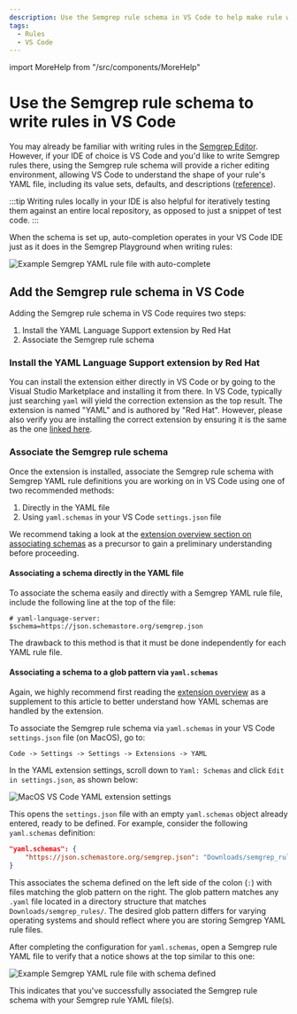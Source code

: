```yaml
---
description: Use the Semgrep rule schema in VS Code to help make rule writing easier.
tags:
  - Rules
  - VS Code
---
```


import MoreHelp from "/src/components/MoreHelp"

# Use the Semgrep rule schema to write rules in VS Code

You may already be familiar with writing rules in the [Semgrep Editor](/semgrep-code/editor). However, if your IDE of choice is VS Code and you'd like to write Semgrep rules there, using the Semgrep rule schema will provide a richer editing environment, allowing VS Code to understand the shape of your rule's YAML file, including its value sets, defaults, and descriptions ([reference](https://marketplace.visualstudio.com/items?itemName=redhat.vscode-yaml#associating-schemas)).

:::tip
Writing rules locally in your IDE is also helpful for iteratively testing them against an entire local repository, as opposed to just a snippet of test code.
:::

When the schema is set up, auto-completion operates in your VS Code IDE just as it does in the Semgrep Playground when writing rules:

![Example Semgrep YAML rule file with auto-complete](/img/kb/vscode-schema-autocomplete-example.png)

## Add the Semgrep rule schema in VS Code

Adding the Semgrep rule schema in VS Code requires two steps:

1. Install the YAML Language Support extension by Red Hat
2. Associate the Semgrep rule schema

### Install the YAML Language Support extension by Red Hat

You can install the extension either directly in VS Code or by going to the Visual Studio Marketplace and installing it from there. In VS Code, typically just searching `yaml` will yield the correction extension as the top result. The extension is named "YAML" and is authored by "Red Hat". However, please also verify you are installing the correct extension by ensuring it is the same as the one [linked here](https://marketplace.visualstudio.com/items?itemName=redhat.vscode-yaml).

### Associate the Semgrep rule schema

Once the extension is installed, associate the Semgrep rule schema with Semgrep YAML rule definitions you are working on in VS Code using one of two recommended methods:

1. Directly in the YAML file
2. Using `yaml.schemas` in your VS Code `settings.json` file

We recommend taking a look at the [extension overview section on associating schemas](https://marketplace.visualstudio.com/items?itemName=redhat.vscode-yaml#associating-schemas) as a precursor to gain a preliminary understanding before proceeding.

#### Associating a schema directly in the YAML file

To associate the schema easily and directly with a Semgrep YAML rule file, include the following line at the top of the file:

    # yaml-language-server: $schema=https://json.schemastore.org/semgrep.json

The drawback to this method is that it must be done independently for each YAML rule file.

#### Associating a schema to a glob pattern via `yaml.schemas`

Again, we highly recommend first reading the [extension overview](https://marketplace.visualstudio.com/items?itemName=redhat.vscode-yaml#associating-a-schema-to-a-glob-pattern-via-yaml.schemas) as a supplement to this article to better understand how YAML schemas are handled by the extension.

To associate the Semgrep rule schema via `yaml.schemas` in your VS Code `settings.json` file (on MacOS), go to:

    Code -> Settings -> Settings -> Extensions -> YAML

In the YAML extension settings, scroll down to `Yaml: Schemas` and click `Edit in settings.json`, as shown below:

![MacOS VS Code YAML extension settings](/img/kb/vscode-yaml-schemas.png)

This opens the `settings.json` file with an empty `yaml.schemas` object already entered, ready to be defined. For example, consider the following `yaml.schemas` definition:

```json
"yaml.schemas": {
    "https://json.schemastore.org/semgrep.json": "Downloads/semgrep_rules/*.yaml"
}
```

This associates the schema defined on the left side of the colon (`:`) with files matching the glob pattern on the right. The glob pattern matches any `.yaml` file located in a directory structure that matches `Downloads/semgrep_rules/`. The desired glob pattern differs for varying operating systems and should reflect where you are storing Semgrep YAML rule files.

After completing the configuration for `yaml.schemas`, open a Semgrep rule YAML file to verify that a notice shows at the top similar to this one:

![Example Semgrep YAML rule file with schema defined](/img/kb/vscode-yaml-schema-example-file.png)

This indicates that you've successfully associated the Semgrep rule schema with your Semgrep rule YAML file(s).

<MoreHelp />